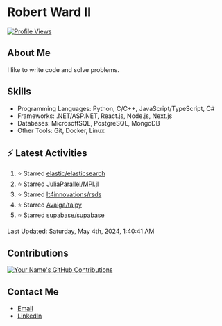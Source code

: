 
# Robert Ward II

[![Profile Views](https://komarev.com/ghpvc/?username=Robert-W-Ward)](https://github.com/Robert-W-Ward)

## About Me
I like to write code and solve problems.

## Skills
- Programming Languages: Python, C/C++, JavaScript/TypeScript, C#
- Frameworks: .NET/ASP.NET, React.js, Node.js, Next.js
- Databases: MicrosoftSQL, PostgreSQL, MongoDB
- Other Tools: Git, Docker, Linux

## :zap: Latest Activities
<!--RECENT_ACTIVITY:start-->
1. ⭐ Starred [elastic/elasticsearch](https://github.com/elastic/elasticsearch)
2. ⭐ Starred [JuliaParallel/MPI.jl](https://github.com/JuliaParallel/MPI.jl)
3. ⭐ Starred [It4innovations/rsds](https://github.com/It4innovations/rsds)
4. ⭐ Starred [Avaiga/taipy](https://github.com/Avaiga/taipy)
5. ⭐ Starred [supabase/supabase](https://github.com/supabase/supabase)
<!--RECENT_ACTIVITY:end-->

<!--RECENT_ACTIVITY:last_update-->
Last Updated: Saturday, May 4th, 2024, 1:40:41 AM
<!--RECENT_ACTIVITY:last_update_end-->

<!--END_SECTIN:activity-->
## Contributions
[![Your Name's GitHub Contributions](https://github-readme-streak-stats.herokuapp.com/?user=Robert-W-Ward&theme=radical)](https://github.com/your-username)

## Contact Me
- [Email](mailto:robertwesleyward2019@gmail.com)
- [LinkedIn](https://linkedin.com/in/https://www.linkedin.com/in/robert-ward-ii/)
